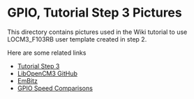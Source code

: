 # GPIO, Tutorial Step 3 Pictures

This directory contains pictures used in the Wiki tutorial to use LOCM3_F103RB user template created in step 2.

Here are some related links
  * [Tutorial Step 3](https://github.com/OliviliK/STM32F103/wiki/Tutorial3_GPIO)
  * [LibOpenCM3 GitHub](https://github.com/libopencm3/libopencm3)
  * [EmBitz](http://www.emblocks.org/web/)
  * [GPIO Speed Comparisons](http://olliesworkshops.blogspot.com/2016/06/cortex-m3-gbio-register-access-with.html)
